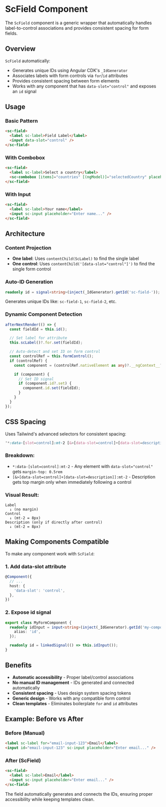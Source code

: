 # ScField Component

The `ScField` component is a generic wrapper that automatically handles label-to-control associations and provides consistent spacing for form fields.

## Overview

`ScField` automatically:

- Generates unique IDs using Angular CDK's `_IdGenerator`
- Associates labels with form controls via `for`/`id` attributes
- Provides consistent spacing between form elements
- Works with any component that has `data-slot="control"` and exposes an `id` signal

## Usage

### Basic Pattern

```html
<sc-field>
  <label sc-label>Field Label</label>
  <input data-slot="control" />
</sc-field>
```

### With Combobox

```html
<sc-field>
  <label sc-label>Select a country</label>
  <sc-combobox [items]="countries" [(ngModel)]="selectedCountry" placeholder="Choose..." />
</sc-field>
```

### With Input

```html
<sc-field>
  <label sc-label>Your name</label>
  <input sc-input placeholder="Enter name..." />
</sc-field>
```

## Architecture

### Content Projection

- **One label**: Uses `contentChild(ScLabel)` to find the single label
- **One control**: Uses `contentChild('[data-slot="control"]')` to find the single form control

### Auto-ID Generation

```typescript
readonly id = signal<string>(inject(_IdGenerator).getId('sc-field-'));
```

Generates unique IDs like: `sc-field-1`, `sc-field-2`, etc.

### Dynamic Component Detection

```typescript
afterNextRender(() => {
  const fieldId = this.id();

  // Set label for attribute
  this.scLabel()?.for.set(fieldId);

  // Auto-detect and set ID on form control
  const controlRef = this.formControl();
  if (controlRef) {
    const component = (controlRef.nativeElement as any)?.__ngContext__?.[8];

    if (component) {
      // Set ID signal
      if (component.id?.set) {
        component.id.set(fieldId);
      }
    }
  }
});
```

## CSS Spacing

Uses Tailwind's advanced selectors for consistent spacing:

```css
'*:data-[slot=control]:mt-2 [&>[data-slot=control]+[data-slot=description]]:mt-2'
```

### Breakdown:

- `*:data-[slot=control]:mt-2` - Any element with `data-slot="control"` gets `margin-top: 0.5rem`
- `[&>[data-slot=control]+[data-slot=description]]:mt-2` - Description gets top margin only when immediately following a control

### Visual Result:

```
Label
  ↓ (no margin)
Control
  ↓ (mt-2 = 8px)
Description (only if directly after control)
  ↓ (mt-2 = 8px)
```

## Making Components Compatible

To make any component work with `ScField`:

### 1. Add data-slot attribute

```typescript
@Component({
  // ...
  host: {
    'data-slot': 'control',
  },
})
```

### 2. Expose id signal

```typescript
export class MyFormComponent {
  readonly idInput = input<string>(inject(_IdGenerator).getId('my-component-'), {
    alias: 'id',
  });

  readonly id = linkedSignal(() => this.idInput());
}
```

## Benefits

- **Automatic accessibility** - Proper label/control associations
- **No manual ID management** - IDs generated and connected automatically
- **Consistent spacing** - Uses design system spacing tokens
- **Generic design** - Works with any compatible form control
- **Clean templates** - Eliminates boilerplate `for` and `id` attributes

## Example: Before vs After

### Before (Manual)

```html
<label sc-label for="email-input-123">Email</label>
<input id="email-input-123" sc-input placeholder="Enter email..." />
```

### After (ScField)

```html
<sc-field>
  <label sc-label>Email</label>
  <input sc-input placeholder="Enter email..." />
</sc-field>
```

The field automatically generates and connects the IDs, ensuring proper accessibility while keeping templates clean.

